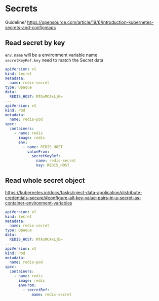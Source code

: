 # Secrets

Guideline/
https://opensource.com/article/19/6/introduction-kubernetes-secrets-and-configmaps

## Read secret by key

`env.name` will be a environment variable name\
`secretKeyRef.key` need to match the Secret data

```yaml
apiVersion: v1
kind: Secret
metadata:
  name: redis-secret
type: Opaque
data:
  REDIS_HOST: MTAuMC4xLjE=
---
apiVersion: v1
kind: Pod
metadata:
  name: redis-pod
spec:
  containers:
    - name: redis
      image: redis
      env:
        - name: REDIS_HOST
          valueFrom:
            secretKeyRef:
              name: redis-secret
              key: REDIS_HOST
```

## Read whole secret object

https://kubernetes.io/docs/tasks/inject-data-application/distribute-credentials-secure/#configure-all-key-value-pairs-in-a-secret-as-container-environment-variables

```yaml
apiVersion: v1
kind: Secret
metadata:
  name: redis-secret
type: Opaque
data:
  REDIS_HOST: MTAuMC4xLjE=
---
apiVersion: v1
kind: Pod
metadata:
  name: redis-pod
spec:
  containers:
    - name: redis
      image: redis
      envFrom:
        - secretRef:
            name: redis-secret
```
